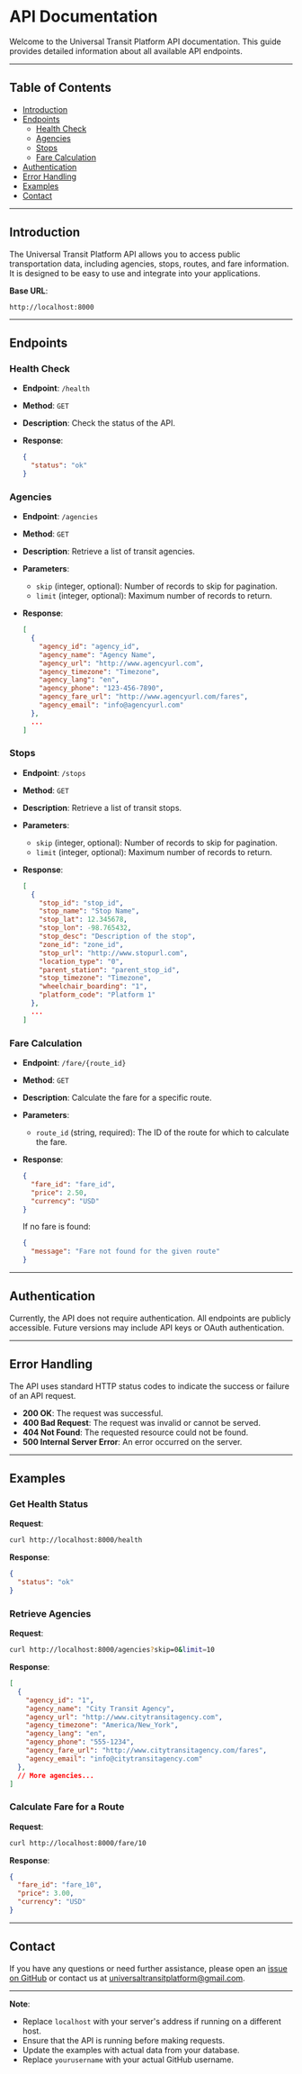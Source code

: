 # API Documentation

Welcome to the Universal Transit Platform API documentation. This guide provides detailed information about all available API endpoints.

---

## Table of Contents

- [Introduction](#introduction)
- [Endpoints](#endpoints)
  - [Health Check](#health-check)
  - [Agencies](#agencies)
  - [Stops](#stops)
  - [Fare Calculation](#fare-calculation)
- [Authentication](#authentication)
- [Error Handling](#error-handling)
- [Examples](#examples)
- [Contact](#contact)

---

## Introduction

The Universal Transit Platform API allows you to access public transportation data, including agencies, stops, routes, and fare information. It is designed to be easy to use and integrate into your applications.

**Base URL**:

```
http://localhost:8000
```

---

## Endpoints

### Health Check

- **Endpoint**: `/health`
- **Method**: `GET`
- **Description**: Check the status of the API.
- **Response**:

  ```json
  {
    "status": "ok"
  }
  ```

### Agencies

- **Endpoint**: `/agencies`
- **Method**: `GET`
- **Description**: Retrieve a list of transit agencies.
- **Parameters**:
  - `skip` (integer, optional): Number of records to skip for pagination.
  - `limit` (integer, optional): Maximum number of records to return.
- **Response**:

  ```json
  [
    {
      "agency_id": "agency_id",
      "agency_name": "Agency Name",
      "agency_url": "http://www.agencyurl.com",
      "agency_timezone": "Timezone",
      "agency_lang": "en",
      "agency_phone": "123-456-7890",
      "agency_fare_url": "http://www.agencyurl.com/fares",
      "agency_email": "info@agencyurl.com"
    },
    ...
  ]
  ```

### Stops

- **Endpoint**: `/stops`
- **Method**: `GET`
- **Description**: Retrieve a list of transit stops.
- **Parameters**:
  - `skip` (integer, optional): Number of records to skip for pagination.
  - `limit` (integer, optional): Maximum number of records to return.
- **Response**:

  ```json
  [
    {
      "stop_id": "stop_id",
      "stop_name": "Stop Name",
      "stop_lat": 12.345678,
      "stop_lon": -98.765432,
      "stop_desc": "Description of the stop",
      "zone_id": "zone_id",
      "stop_url": "http://www.stopurl.com",
      "location_type": "0",
      "parent_station": "parent_stop_id",
      "stop_timezone": "Timezone",
      "wheelchair_boarding": "1",
      "platform_code": "Platform 1"
    },
    ...
  ]
  ```

### Fare Calculation

- **Endpoint**: `/fare/{route_id}`
- **Method**: `GET`
- **Description**: Calculate the fare for a specific route.
- **Parameters**:
  - `route_id` (string, required): The ID of the route for which to calculate the fare.
- **Response**:

  ```json
  {
    "fare_id": "fare_id",
    "price": 2.50,
    "currency": "USD"
  }
  ```

  If no fare is found:

  ```json
  {
    "message": "Fare not found for the given route"
  }
  ```

---

## Authentication

Currently, the API does not require authentication. All endpoints are publicly accessible. Future versions may include API keys or OAuth authentication.

---

## Error Handling

The API uses standard HTTP status codes to indicate the success or failure of an API request.

- **200 OK**: The request was successful.
- **400 Bad Request**: The request was invalid or cannot be served.
- **404 Not Found**: The requested resource could not be found.
- **500 Internal Server Error**: An error occurred on the server.

---

## Examples

### Get Health Status

**Request**:

```bash
curl http://localhost:8000/health
```

**Response**:

```json
{
  "status": "ok"
}
```

### Retrieve Agencies

**Request**:

```bash
curl http://localhost:8000/agencies?skip=0&limit=10
```

**Response**:

```json
[
  {
    "agency_id": "1",
    "agency_name": "City Transit Agency",
    "agency_url": "http://www.citytransitagency.com",
    "agency_timezone": "America/New_York",
    "agency_lang": "en",
    "agency_phone": "555-1234",
    "agency_fare_url": "http://www.citytransitagency.com/fares",
    "agency_email": "info@citytransitagency.com"
  },
  // More agencies...
]
```

### Calculate Fare for a Route

**Request**:

```bash
curl http://localhost:8000/fare/10
```

**Response**:

```json
{
  "fare_id": "fare_10",
  "price": 3.00,
  "currency": "USD"
}
```

---

## Contact

If you have any questions or need further assistance, please open an [issue on GitHub](https://github.com/yourusername/universal-transit-platform/issues) or contact us at [universaltransitplatform@gmail.com](mailto:universaltransitplatform@gmail.com).

---

**Note**:

- Replace `localhost` with your server's address if running on a different host.
- Ensure that the API is running before making requests.
- Update the examples with actual data from your database.
- Replace `yourusername` with your actual GitHub username.